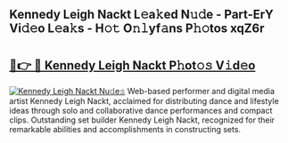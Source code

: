 ## Kennedy Leigh Nackt L𝚎a𝚔ed N𝚞𝚍e - Part-ErY Vi𝚍𝚎o L𝚎a𝚔s - H𝚘𝚝 O𝚗𝚕yf𝚊ns P𝚑𝚘tos xqZ6r

# <h2><a href="http://kf92a5.oniu.top/?m=Kennedy+Leigh+Nackt">🔗👉 🔴 Kennedy Leigh Nackt P𝚑ot𝚘𝚜 V𝚒d𝚎o</a></h2>

[![Kennedy Leigh Nackt Nu𝚍e𝚜](https://i.imgur.com/0qMVB7G.gif)](http://kf92a5.oniu.top/?m=Kennedy+Leigh+Nackt)
Web-based performer and digital media artist Kennedy Leigh Nackt, acclaimed for distributing dance and lifestyle ideas through solo and collaborative dance performances and compact clips. Outstanding set builder Kennedy Leigh Nackt, recognized for their remarkable abilities and accomplishments in constructing sets.  
